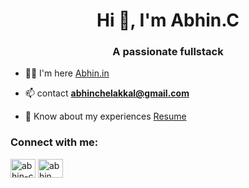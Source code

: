 <h1 align="center">Hi 👋, I'm Abhin.C</h1>
<h3 align="center">A passionate fullstack</h3>

- 👨‍💻 I'm here [Abhin.in](www.abhin.in)

- 📫 contact **abhinchelakkal@gmail.com**

- 📄 Know about my experiences [Resume](https://abhin.in/resume.html)

<h3 align="left">Connect with me:</h3>
<p align="left">
<a href="https://linkedin.com/in/abhin-c" target="blank"><img align="center" src="https://raw.githubusercontent.com/rahuldkjain/github-profile-readme-generator/master/src/images/icons/Social/linked-in-alt.svg" alt="abhin-c" height="30" width="40" /></a>
<a href="https://instagram.com/abhin__c" target="blank"><img align="center" src="https://raw.githubusercontent.com/rahuldkjain/github-profile-readme-generator/master/src/images/icons/Social/instagram.svg" alt="abhin__c" height="30" width="40" /></a>
</p>

